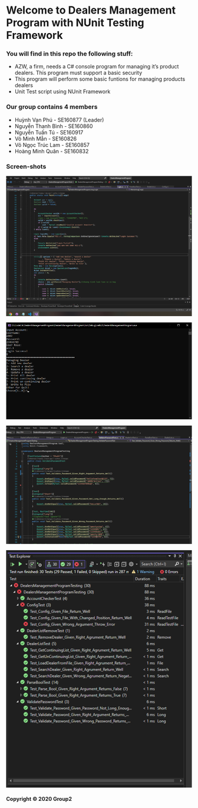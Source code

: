 # Welcome to Dealers Management Program with NUnit Testing Framework

### You will find in this repo the following stuff:

* AZW, a firm, needs a C# console program for managing it’s product dealers. This program must support a basic security
* This program will perform some basic funtions for managing products dealers
* Unit Test script using NUnit Framework

### Our group contains 4 members
* Huỳnh Vạn Phú - SE160877 (Leader)
* Nguyễn Thanh Bình - SE160860
* Nguyễn Tuấn Tú - SE160917
* Võ Minh Mẫn - SE160826
* Võ Ngọc Trúc Lam - SE160857
* Hoàng Minh Quân - SE160832

### Screen-shots

![source code program](/Asset/1.png)

![program running on console](/Asset/2.png)

![source code NUnit](/Asset/3.png)

![result of tesing](/Asset/4.png)

#### Copyright &#169; 2020 Group2